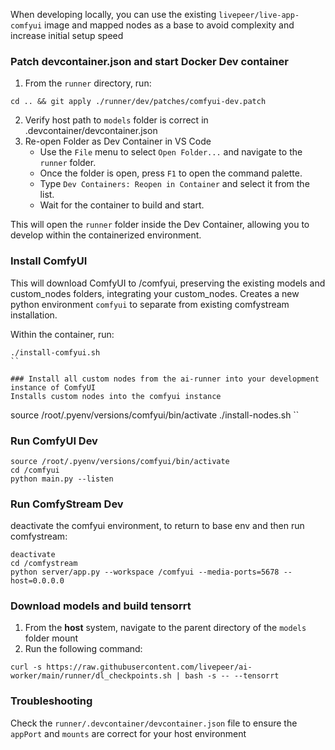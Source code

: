 When developing locally, you can use the existing `livepeer/live-app-comfyui` image and mapped nodes as a base to avoid complexity and increase initial setup speed

### Patch devcontainer.json and start Docker Dev container
1. From the `runner` directory, run:
```
cd .. && git apply ./runner/dev/patches/comfyui-dev.patch
```
2. Verify host path to `models` folder is correct in .devcontainer/devcontainer.json
3. Re-open Folder as Dev Container in VS Code
    - Use the `File` menu to select `Open Folder...` and navigate to the `runner` folder.
    - Once the folder is open, press `F1` to open the command palette.
    - Type `Dev Containers: Reopen in Container` and select it from the list. 
    - Wait for the container to build and start.

This will open the `runner` folder inside the Dev Container, allowing you to develop within the containerized environment.

### Install ComfyUI
This will download ComfyUI to /comfyui, preserving the existing models and custom_nodes folders, integrating your custom_nodes. 
Creates a new python environment `comfyui` to separate from existing comfystream installation.

Within the container, run:
```
./install-comfyui.sh
``

### Install all custom nodes from the ai-runner into your development instance of ComfyUI
Installs custom nodes into the comfyui instance
```
source /root/.pyenv/versions/comfyui/bin/activate
./install-nodes.sh
``

### Run ComfyUI Dev
```
source /root/.pyenv/versions/comfyui/bin/activate
cd /comfyui
python main.py --listen
```

### Run ComfyStream Dev
deactivate the comfyui environment, to return to base env and then run comfystream:
```
deactivate
cd /comfystream
python server/app.py --workspace /comfyui --media-ports=5678 --host=0.0.0.0
```

### Download models and build tensorrt
1. From the **host** system, navigate to the parent directory of the `models` folder mount
2. Run the following command:
```
curl -s https://raw.githubusercontent.com/livepeer/ai-worker/main/runner/dl_checkpoints.sh | bash -s -- --tensorrt
```

### Troubleshooting
Check the `runner/.devcontainer/devcontainer.json` file to ensure the `appPort` and `mounts` are correct for your host environment
